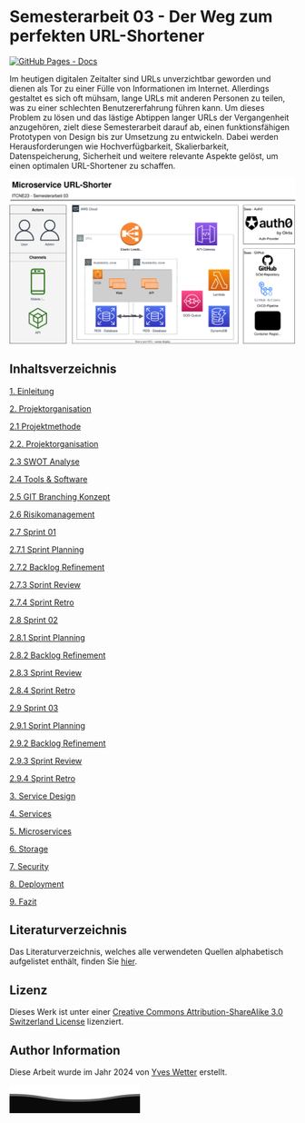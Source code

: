 # Semesterarbeit 03 - Der Weg zum perfekten URL-Shortener

[![GitHub Pages - Docs](https://github.com/Cloud-native-engineering/sem03_docs/actions/workflows/pages/pages-build-deployment/badge.svg)](https://github.com/Cloud-native-engineering/sem03_docs/actions/workflows/pages/pages-build-deployment)

Im heutigen digitalen Zeitalter sind URLs unverzichtbar geworden und dienen als Tor zu einer Fülle von Informationen im Internet. Allerdings gestaltet es sich oft mühsam, lange URLs mit anderen Personen zu teilen, was zu einer schlechten Benutzererfahrung führen kann. Um dieses Problem zu lösen und das lästige Abtippen langer URLs der Vergangenheit anzugehören, zielt diese Semesterarbeit darauf ab, einen funktionsfähigen Prototypen von Design bis zur Umsetzung zu entwickeln. Dabei werden Herausforderungen wie Hochverfügbarkeit, Skalierbarkeit, Datenspeicherung, Sicherheit und weitere relevante Aspekte gelöst, um einen optimalen URL-Shortener zu schaffen.

![coverImage](resources/images/2024_sem03_bigpicture.svg)

## Inhaltsverzeichnis

[1. Einleitung](index.md)

[2. Projektorganisation](docs/02_projektorganisation/index.md)

[2.1 Projektmethode](docs/02_projektorganisation/projektmethode.md)

[2.2. Projektorganisation](docs/02_projektorganisation/projektorganisation.md)

[2.3 SWOT Analyse](docs/02_projektorganisation/swot.md)

[2.4 Tools & Software](docs/02_projektorganisation/management.md)

[2.5 GIT Branching Konzept](docs/02_projektorganisation/git_branching_konzept.md)

[2.6 Risikomanagement](docs/02_projektorganisation/risk_management.md)

[2.7 Sprint 01](docs/02_projektorganisation/sprint01/index.md)

[2.7.1 Sprint Planning](docs/02_projektorganisation/sprint01/planning.md)

[2.7.2 Backlog Refinement](docs/02_projektorganisation/sprint01/refinement.md)

[2.7.3 Sprint Review](docs/02_projektorganisation/sprint01/review.md)

[2.7.4 Sprint Retro](docs/02_projektorganisation/sprint01/retro.md)

[2.8 Sprint 02](docs/02_projektorganisation/sprint02/index.md)

[2.8.1 Sprint Planning](docs/02_projektorganisation/sprint02/planning.md)

[2.8.2 Backlog Refinement](docs/02_projektorganisation/sprint02/refinement.md)

[2.8.3 Sprint Review](docs/02_projektorganisation/sprint02/review.md)

[2.8.4 Sprint Retro](docs/02_projektorganisation/sprint02/retro.md)

[2.9 Sprint 03](docs/02_projektorganisation/sprint03/index.md)

[2.9.1 Sprint Planning](docs/02_projektorganisation/sprint03/planning.md)

[2.9.2 Backlog Refinement](docs/02_projektorganisation/sprint03/refinement.md)

[2.9.3 Sprint Review](docs/02_projektorganisation/sprint03/review.md)

[2.9.4 Sprint Retro](docs/02_projektorganisation/sprint03/retro.md)

[3. Service Design](docs/03_service_design/index.md)

[4. Services](docs/04_services/index.md)

[5. Microservices](docs/05_microservices/index.md)

[6. Storage](docs/06_storage/index.md)

[7. Security](docs/07_security/index.md)

[8. Deployment](docs/08_deployment/index.md)

[9. Fazit](docs/09_fazit/index.md)

## Literaturverzeichnis

Das Literaturverzeichnis, welches alle verwendeten Quellen alphabetisch aufgelistet enthält, finden Sie [hier](REFERENCES.md).

## Lizenz

Dieses Werk ist unter einer [Creative Commons Attribution-ShareAlike 3.0 Switzerland License](https://creativecommons.org/licenses/by-sa/3.0/ch/) lizenziert.

## Author Information

Diese Arbeit wurde im Jahr 2024 von [Yves Wetter](https://www.linkedin.com/in/yves-w/) erstellt.

![footer.svg](resources/images/footer.svg)
